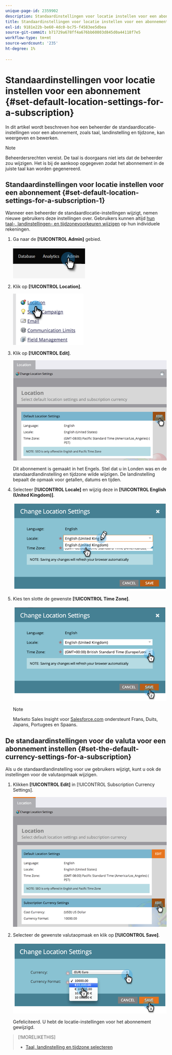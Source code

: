 ```yaml
---
unique-page-id: 2359902
description: Standaardinstellingen voor locatie instellen voor een abonnement - Marketo Docs - Productdocumentatie
title: Standaardinstellingen voor locatie instellen voor een abonnement
exl-id: 9181e22b-be60-4dc0-bc75-f4583ee5dbea
source-git-commit: b71729a678ff4a676bb60803d845d0a44118f7e5
workflow-type: tm+mt
source-wordcount: '235'
ht-degree: 1%

---
```


# Standaardinstellingen voor locatie instellen voor een abonnement {#set-default-location-settings-for-a-subscription}

In dit artikel wordt beschreven hoe een beheerder de standaardlocatie-instellingen voor een abonnement, zoals taal, landinstelling en tijdzone, kan weergeven en bewerken.

>[!NOTE]
>
>Beheerdersrechten vereist. De taal is doorgaans niet iets dat de beheerder zou wijzigen. Het is bij de aankoop opgegeven zodat het abonnement in de juiste taal kan worden gegenereerd.

## Standaardinstellingen voor locatie instellen voor een abonnement {#set-default-location-settings-for-a-subscription-1}

Wanneer een beheerder de standaardlocatie-instellingen wijzigt, nemen nieuwe gebruikers deze instellingen over. Gebruikers kunnen altijd [hun taal-, landinstellingen- en tijdzonevoorkeuren wijzigen](/help/marketo/product-docs/administration/settings/select-your-language-locale-and-time-zone.md) op hun individuele rekeningen.

1. Ga naar de **[!UICONTROL Admin]** gebied.

   ![](assets/set-default-location-settings-for-a-subscription-1.png)

1. Klik op **[!UICONTROL Location]**.

   ![](assets/set-default-location-settings-for-a-subscription-2.png)

1. Klik op **[!UICONTROL Edit]**.

   ![](assets/set-default-location-settings-for-a-subscription-3.png)

   Dit abonnement is gemaakt in het Engels. Stel dat u in Londen was en de standaardlandinstelling en tijdzone wilde wijzigen. De landinstelling bepaalt de opmaak voor getallen, datums en tijden.

1. Selecteer **[!UICONTROL Locale]** en wijzig deze in **[!UICONTROL English (United Kingdom)]**.

   ![](assets/set-default-location-settings-for-a-subscription-4.png)

1. Kies ten slotte de gewenste **[!UICONTROL Time Zone]**.

   ![](assets/set-default-location-settings-for-a-subscription-5.png)

   >[!NOTE]
   >
   >Marketo Sales Insight voor [Salesforce.com](https://salesforce.com/) ondersteunt Frans, Duits, Japans, Portugees en Spaans.

## De standaardinstellingen voor de valuta voor een abonnement instellen {#set-the-default-currency-settings-for-a-subscription}

Als u de standaardlandinstelling voor uw gebruikers wijzigt, kunt u ook de instellingen voor de valutaopmaak wijzigen.

1. Klikken **[!UICONTROL Edit]** in [!UICONTROL Subscription Currency Settings].

   ![](assets/set-default-location-settings-for-a-subscription-6.png)

1. Selecteer de gewenste valutaopmaak en klik op **[!UICONTROL Save]**.

   ![](assets/set-default-location-settings-for-a-subscription-7.png)

   Gefeliciteerd.  U hebt de locatie-instellingen voor het abonnement gewijzigd.

>[!MORELIKETHIS]
>
>* [Taal, landinstelling en tijdzone selecteren](/help/marketo/product-docs/administration/settings/select-your-language-locale-and-time-zone.md)
